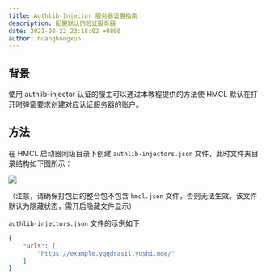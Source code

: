 ```yaml
---
title: Authlib-Injector 服务器设置指南
description: 配置默认的验证服务器
date: 2021-08-22 23:18:02 +0800
author: huanghongxun
---
```


## 背景

使用 authlib-injector 认证的服主可以通过本教程提供的方法使 HMCL 默认在打开时弹窗要求创建对应认证服务器的账户。

## 方法

在 HMCL 启动器同级目录下创建 `authlib-injectors.json` 文件，此时文件夹目录结构如下图所示：

![](/assets/img/docs/authlib-injector/image.png)

（注意，请确保打包后的整合包不包含 `hmcl.json` 文件，否则无法生效。该文件默认为隐藏状态，需开启隐藏文件显示） 

`authlib-injectors.json` 文件的示例如下

```json
{
    "urls": [
        "https://example.yggdrasil.yushi.moe/"
    ]
}
```
